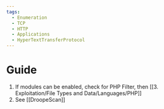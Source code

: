 ```yaml
---
tags:
  - Enumeration
  - TCP
  - HTTP
  - Applications
  - HyperTextTransferProtocol
---
```



# Guide

1. If modules can be enabled, check for PHP Filter, then [[3. Exploitation/File Types and Data/Languages/PHP]]
2. See [[DroopeScan]]